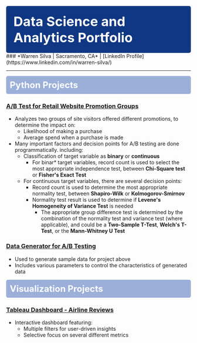 <div style="background-color:#103783; padding:20px; border-radius:5px; color:white; font-size:36px;">
<strong>Data Science and Analytics Portfolio</strong>
</div>
### *Warren Silva | Sacramento, CA* | [LinkedIn Profile](https://www.linkedin.com/in/warren-silva/)

---

<div style="background-color:#9BAFD9; padding:10px; border-radius:5px; color:white; font-size:24px;">
<strong>Python Projects</strong>
</div>

### [A/B Test for Retail Website Promotion Groups](https://nbviewer.org/github/wsilva916/wsilva916.github.io/blob/main/retail_site_ab_test.ipynb)
- Analyzes two groups of site visitors offered different promotions, to determine the impact on:
  - Likelihood of making a purchase
  - Average spend when a purchase is made   
- Many important factors and decision points for A/B testing are done programmatically. including:
  - Classification of target variable as **binary** or **continuous**
    - For binar* target variables, record count is used to select the most appropriate independence test, between **Chi-Square test** or **Fisher's Exact Test**    
  - For continuous target variables, there are several decision points:
    - Record count is used to determine the most appropriate normality test, between **Shapiro-Wilk** or **Kolmogorov-Smirnov**
    - Normality test result is used to determine if **Levene's Homogeneity of Variance Test** is needed
      - The appropriate group difference test is determined by the combination of the normality test and variance test (where applicable), and could be a **Two-Sample T-Test**, **Welch's T-Test**, or the **Mann-Whitney U Test**

### [Data Generator for A/B Testing](https://nbviewer.org/github/wsilva916/wsilva916.github.io/blob/main/ab_generator.ipynb)
- Used to generate sample data for project above
- Includes various parameters to control the characteristics of generated data

<div style="background-color:#9BAFD9; padding:10px; border-radius:5px; color:white; font-size:24px;">
<strong>Visualization Projects</strong>
</div>

### [Tableau Dashboard - Airline Reviews](https://public.tableau.com/views/BritishAirwaysReviews_17266156042500/Dashboard1?:language=en-US&:sid=&:redirect=auth&:display_count=n&:origin=viz_share_link)
- Interactive dashboard featuring:
  - Multiple filters for user-driven insights
  - Selective focus on several different metrics
